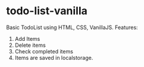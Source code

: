 # todo-list-vanilla
Basic TodoList using HTML, CSS, VanillaJS. Features:

1. Add Items
2. Delete items
3. Check completed items
4. Items are saved in localstorage.
